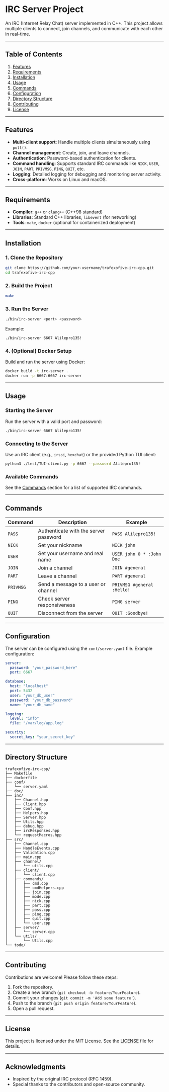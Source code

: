 # IRC Server Project

An IRC (Internet Relay Chat) server implemented in C++. This project allows multiple clients to connect, join channels, and communicate with each other in real-time.

---

## Table of Contents

1. [Features](#features)
2. [Requirements](#requirements)
3. [Installation](#installation)
4. [Usage](#usage)
5. [Commands](#commands)
6. [Configuration](#configuration)
7. [Directory Structure](#directory-structure)
8. [Contributing](#contributing)
9. [License](#license)

---

## Features

- **Multi-client support**: Handle multiple clients simultaneously using `poll()`.
- **Channel management**: Create, join, and leave channels.
- **Authentication**: Password-based authentication for clients.
- **Command handling**: Supports standard IRC commands like `NICK`, `USER`, `JOIN`, `PART`, `PRIVMSG`, `PING`, `QUIT`, etc.
- **Logging**: Detailed logging for debugging and monitoring server activity.
- **Cross-platform**: Works on Linux and macOS.

---

## Requirements

- **Compiler**: `g++` or `clang++` (C++98 standard)
- **Libraries**: Standard C++ libraries, `libevent` (for networking)
- **Tools**: `make`, `docker` (optional for containerized deployment)

---

## Installation

### 1. Clone the Repository
```bash
git clone https://github.com/your-username/trafexofive-irc-cpp.git
cd trafexofive-irc-cpp
```

### 2. Build the Project
```bash
make
```

### 3. Run the Server
```bash
./bin/irc-server <port> <password>
```
Example:
```bash
./bin/irc-server 6667 Alilepro135!
```

### 4. (Optional) Docker Setup
Build and run the server using Docker:
```bash
docker build -t irc-server .
docker run -p 6667:6667 irc-server
```

---

## Usage

### Starting the Server
Run the server with a valid port and password:
```bash
./bin/irc-server 6667 Alilepro135!
```

### Connecting to the Server
Use an IRC client (e.g., `irssi`, `hexchat`) or the provided Python TUI client:
```bash
python3 ./test/TUI-client.py -p 6667 --password Alilepro135!
```

### Available Commands
See the [Commands](#commands) section for a list of supported IRC commands.

---

## Commands

| Command   | Description                                      | Example                     |
|-----------|--------------------------------------------------|-----------------------------|
| `PASS`    | Authenticate with the server password            | `PASS Alilepro135!`         |
| `NICK`    | Set your nickname                                | `NICK john`                 |
| `USER`    | Set your username and real name                  | `USER john 0 * :John Doe`   |
| `JOIN`    | Join a channel                                   | `JOIN #general`             |
| `PART`    | Leave a channel                                  | `PART #general`             |
| `PRIVMSG` | Send a message to a user or channel              | `PRIVMSG #general :Hello!`  |
| `PING`    | Check server responsiveness                      | `PING server`               |
| `QUIT`    | Disconnect from the server                       | `QUIT :Goodbye!`            |

---

## Configuration

The server can be configured using the `conf/server.yaml` file. Example configuration:
```yaml
server:
  password: "your_password_here"
  port: 6667

database:
  host: "localhost"
  port: 5432
  user: "your_db_user"
  password: "your_db_password"
  name: "your_db_name"

logging:
  level: "info"
  file: "/var/log/app.log"

security:
  secret_key: "your_secret_key"
```

---

## Directory Structure

```
trafexofive-irc-cpp/
├── Makefile
├── dockerfile
├── conf/
│   └── server.yaml
├── doc/
├── inc/
│   ├── Channel.hpp
│   ├── Client.hpp
│   ├── Conf.hpp
│   ├── Helpers.hpp
│   ├── Server.hpp
│   ├── Utils.hpp
│   ├── debug.hpp
│   ├── ircResponses.hpp
│   └── requestMacros.hpp
├── src/
│   ├── Channel.cpp
│   ├── HandleEvents.cpp
│   ├── Validation.cpp
│   ├── main.cpp
│   ├── channel/
│   │   └── utils.cpp
│   ├── client/
│   │   └── client.cpp
│   ├── commands/
│   │   ├── cmd.cpp
│   │   ├── cmdHelpers.cpp
│   │   ├── join.cpp
│   │   ├── mode.cpp
│   │   ├── nick.cpp
│   │   ├── part.cpp
│   │   ├── pass.cpp
│   │   ├── ping.cpp
│   │   ├── quit.cpp
│   │   └── user.cpp
│   ├── server/
│   │   └── server.cpp
│   └── utils/
│       └── Utils.cpp
└── todo/
```

---

## Contributing

Contributions are welcome! Please follow these steps:
1. Fork the repository.
2. Create a new branch (`git checkout -b feature/YourFeature`).
3. Commit your changes (`git commit -m 'Add some feature'`).
4. Push to the branch (`git push origin feature/YourFeature`).
5. Open a pull request.

---

## License

This project is licensed under the MIT License. See the [LICENSE](LICENSE) file for details.

---

## Acknowledgments

- Inspired by the original IRC protocol (RFC 1459).
- Special thanks to the contributors and open-source community.
